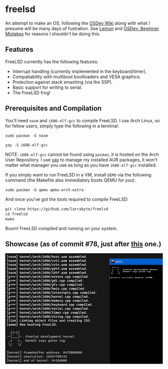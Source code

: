 # freelsd
An attempt to make an OS, following the [OSDev Wiki](https://wiki.osdev.org) along with what I presume will be many days of fustration. See [Lemon](https://github.com/fido2020/Lemon-OS) and [OSDev: Beginner Mistakes](https://wiki.osdev.org/Beginner_Mistakes) for reasons I shouldn't be doing this.


## Features
FreeLSD currently has the following features:
* Interrupt handling (currently implemented in the keyboard/timer).
* Compatiability with multiboot bootloaders and VESA graphics.
* Protection against stack smashing (via the SSP).
* Basic support for writing to serial.
* The FreeLSD frog!


## Prerequisites and Compilation
You'll need `nasm` and `i686-elf-gcc` to compile FreeLSD. I use Arch Linux, so for fellow users, simply type the following in a terminal:
```
sudo pacman -S nasm
```
```
yay -S i686-elf-gcc
```
NOTE: `i686-elf-gcc` cannot be found using `pacman`, it is hosted on the Arch User Repository. I use [yay](https://github.com/Jguer/yay) to manage my installed AUR packages, it won't matter what manager you use as long as you have `i686-elf-gcc` installed.

If you simply want to run FreeLSD in a VM, install `QEMU` via the following command (the Makefile also immediately boots QEMU for you):
```
sudo pacman -S qemu qemu-arch-extra
```

And once you've got the tools required to compile FreeLSD:
```
git clone https://github.com/larrabyte/freelsd
cd freelsd
make
```
Boom! FreeLSD compiled and running on your system.


## Showcase (as of commit #78, just after [this](https://github.com/larrabyte/freelsd/commit/6a935549e634e4014af481627598e9fe316f96f8) one.)
![FreeLSD Graphical Output and Serial Log](showcase.png)
